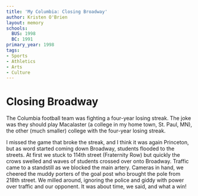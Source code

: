 ```yaml
---
title: 'My Columbia: Closing Broadway'
author: Kristen O'Brien
layout: memory
schools:
  BUS: 1998
  BC: 1991
primary_year: 1998
tags:
- Sports
- Athletics
- Arts
- Culture
---
```

# Closing Broadway

The Columbia football team was fighting a four-year losing streak.  The joke was they should play Macalaster (a college in my home town, St. Paul, MN), the other (much smaller) college with the four-year losing streak.

I missed the game that broke the streak, and I think it was again Princeton, but as word started coming down Broadway, students flooded to the streets.  At first we stuck to 114th street (Fraternity Row) but quickly the crows swelled and waves of students crossed over onto Broadway.  Traffic came to a standstill as we blocked the main artery.  Cameras in hand, we cheered the muddy porters of the goal post who brought the pole from 218th street.  We milled around, ignoring the police and giddy with power over traffic and our opponent.  It was about time, we said, and what a win!
